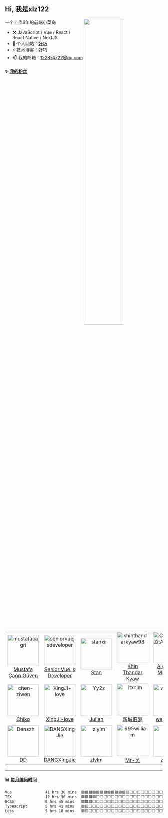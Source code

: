 ## Hi, 我是xlz122

[<img src="https://github-readme-stats.vercel.app/api?username=xlz122&show_icons=true&locale=cn" width="50%" align="right" />](https://metrics.lecoq.io/xlz122#gh-light-mode-only)

一个工作6年的前端小菜鸟

-   :hammer_and_pick: JavaScript / Vue / React / React Native / NextJS
-   🌱 个人网站：[好巧](https://www.xlz122.cn/)
-   ⚡ 技术博客：[好巧](https://blog.csdn.net/weixin_43233914)
-   📫 我的邮箱：122874722@qq.com

#### :sparkles: [我的粉丝](https://github.com/xlz122?tab=followers)

<!--START_SECTION:followers-->
<table>
  <tr>
    <td align="center">
      <a href="https://github.com/mustafacagri">
        <img src="https://avatars2.githubusercontent.com/u/7488394" width="100px;" alt="mustafacagri"/>
      </a>
      <br />
      <a href="https://github.com/mustafacagri">Mustafa Çağrı Güven</a>
    </td>
    <td align="center">
      <a href="https://github.com/seniorvuejsdeveloper">
        <img src="https://avatars2.githubusercontent.com/u/147451557" width="100px;" alt="seniorvuejsdeveloper"/>
      </a>
      <br />
      <a href="https://github.com/seniorvuejsdeveloper">Senior Vue.js Developer</a>
    </td>
    <td align="center">
      <a href="https://github.com/stanxii">
        <img src="https://avatars2.githubusercontent.com/u/1029665" width="100px;" alt="stanxii"/>
      </a>
      <br />
      <a href="https://github.com/stanxii">Stan</a>
    </td>
    <td align="center">
      <a href="https://github.com/khinthandarkyaw98">
        <img src="https://avatars2.githubusercontent.com/u/50408474" width="100px;" alt="khinthandarkyaw98"/>
      </a>
      <br />
      <a href="https://github.com/khinthandarkyaw98">Khin Thandar Kyaw</a>
    </td>
    <td align="center">
      <a href="https://github.com/ChiuMungZitAlexander">
        <img src="https://avatars2.githubusercontent.com/u/22234622" width="100px;" alt="ChiuMungZitAlexander"/>
      </a>
      <br />
      <a href="https://github.com/ChiuMungZitAlexander">Alexander Mung-Zit Chiu</a>
    </td>
    <td align="center">
      <a href="https://github.com/alex-oos">
        <img src="https://avatars2.githubusercontent.com/u/46887064" width="100px;" alt="alex-oos"/>
      </a>
      <br />
      <a href="https://github.com/alex-oos">快乐小王子</a>
    </td>
    <td align="center">
      <a href="https://github.com/topperCao">
        <img src="https://avatars2.githubusercontent.com/u/5707142" width="100px;" alt="topperCao"/>
      </a>
      <br />
      <a href="https://github.com/topperCao">topperCao</a>
    </td>
  </tr>
  <tr>
    <td align="center">
      <a href="https://github.com/chen-ziwen">
        <img src="https://avatars2.githubusercontent.com/u/85820568" width="100px;" alt="chen-ziwen"/>
      </a>
      <br />
      <a href="https://github.com/chen-ziwen">Chiko</a>
    </td>
    <td align="center">
      <a href="https://github.com/XingJi-love">
        <img src="https://avatars2.githubusercontent.com/u/177649500" width="100px;" alt="XingJi-love"/>
      </a>
      <br />
      <a href="https://github.com/XingJi-love">XingJi-love</a>
    </td>
    <td align="center">
      <a href="https://github.com/Yy2z">
        <img src="https://avatars2.githubusercontent.com/u/77180909" width="100px;" alt="Yy2z"/>
      </a>
      <br />
      <a href="https://github.com/Yy2z">Julian</a>
    </td>
    <td align="center">
      <a href="https://github.com/itxcjm">
        <img src="https://avatars2.githubusercontent.com/u/39694377" width="100px;" alt="itxcjm"/>
      </a>
      <br />
      <a href="https://github.com/itxcjm">新城旧梦</a>
    </td>
    <td align="center">
      <a href="https://github.com/wywzixin">
        <img src="https://avatars2.githubusercontent.com/u/22430715" width="100px;" alt="wywzixin"/>
      </a>
      <br />
      <a href="https://github.com/wywzixin">wangyawei</a>
    </td>
    <td align="center">
      <a href="https://github.com/arvsabert">
        <img src="https://avatars2.githubusercontent.com/u/42908592" width="100px;" alt="arvsabert"/>
      </a>
      <br />
      <a href="https://github.com/arvsabert">arvsabert</a>
    </td>
    <td align="center">
      <a href="https://github.com/ZhuAiQuan">
        <img src="https://avatars2.githubusercontent.com/u/62362232" width="100px;" alt="ZhuAiQuan"/>
      </a>
      <br />
      <a href="https://github.com/ZhuAiQuan">ZhuAiQuan</a>
    </td>
  </tr>
  <tr>
    <td align="center">
      <a href="https://github.com/Denszh">
        <img src="https://avatars2.githubusercontent.com/u/72082506" width="100px;" alt="Denszh"/>
      </a>
      <br />
      <a href="https://github.com/Denszh">DD</a>
    </td>
    <td align="center">
      <a href="https://github.com/DANGXingJie">
        <img src="https://avatars2.githubusercontent.com/u/32971457" width="100px;" alt="DANGXingJie"/>
      </a>
      <br />
      <a href="https://github.com/DANGXingJie">DANGXingJie</a>
    </td>
    <td align="center">
      <a href="https://github.com/zlylm">
        <img src="https://avatars2.githubusercontent.com/u/30686636" width="100px;" alt="zlylm"/>
      </a>
      <br />
      <a href="https://github.com/zlylm">zlylm</a>
    </td>
    <td align="center">
      <a href="https://github.com/995william">
        <img src="https://avatars2.githubusercontent.com/u/59564933" width="100px;" alt="995william"/>
      </a>
      <br />
      <a href="https://github.com/995william">Mr-吴</a>
    </td>
    <td align="center">
      <a href="https://github.com/zjkzwh">
        <img src="https://avatars2.githubusercontent.com/u/42199594" width="100px;" alt="zjkzwh"/>
      </a>
      <br />
      <a href="https://github.com/zjkzwh">zjkzwh</a>
    </td>
    <td align="center">
      <a href="https://github.com/myyezi">
        <img src="https://avatars2.githubusercontent.com/u/54535802" width="100px;" alt="myyezi"/>
      </a>
      <br />
      <a href="https://github.com/myyezi">yezi</a>
    </td>
    <td align="center">
      <a href="https://github.com/lanxinyou">
        <img src="https://avatars2.githubusercontent.com/u/53325452" width="100px;" alt="lanxinyou"/>
      </a>
      <br />
      <a href="https://github.com/lanxinyou">lanxinyou</a>
    </td>
  </tr>
</table>
<!--END_SECTION:followers-->

---

#### :bar_chart: [每月编码时间](https://github.com/muety/wakapi)

<!--START_SECTION:waka-->

```txt
Vue               41 hrs 30 mins  🟩🟩🟩🟩🟩🟩🟩🟩🟩🟩🟩🟩🟨⬜⬜⬜⬜⬜⬜⬜⬜⬜⬜⬜⬜   50.29 %
TSX               12 hrs 36 mins  🟩🟩🟩🟩⬜⬜⬜⬜⬜⬜⬜⬜⬜⬜⬜⬜⬜⬜⬜⬜⬜⬜⬜⬜⬜   15.26 %
SCSS              8 hrs 45 mins   🟩🟩🟨⬜⬜⬜⬜⬜⬜⬜⬜⬜⬜⬜⬜⬜⬜⬜⬜⬜⬜⬜⬜⬜⬜   10.61 %
Typescript        5 hrs 41 mins   🟩🟨⬜⬜⬜⬜⬜⬜⬜⬜⬜⬜⬜⬜⬜⬜⬜⬜⬜⬜⬜⬜⬜⬜⬜   06.89 %
Less              5 hrs 18 mins   🟩🟨⬜⬜⬜⬜⬜⬜⬜⬜⬜⬜⬜⬜⬜⬜⬜⬜⬜⬜⬜⬜⬜⬜⬜   06.43 %
```

<!--END_SECTION:waka-->

